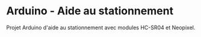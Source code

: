# Arduino - Aide au stationnement
Projet Arduino d'aide au stationnement avec modules HC-SR04 et Neopixel.
